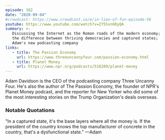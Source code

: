 ```yaml
---
episode: 162
date: "2020-09-04"
#crowdcast: https://www.crowdcast.io/e/in-lieu-of-fun-episode-56
youtube: https://www.youtube.com/watch?v=Z75Svn6DyQA
summary: >-
   Discussing the Internet as the Roman roads of the modern economy;
   the difference between thriving democracies and captured states;
   Adam's new podcasting company
links:
   - title: The Passion Economy
     url: https://www.threeuncannyfour.com/passion-economy.html
   - title: Planet Money
     url: https://www.npr.org/podcasts/510289/planet-money
---
```


Adam Davidson is the CEO of the podcasting company Three Uncanny Four. He's
also the author of The Passion Economy, the founder of NPR's Planet Money
podcast, and the reporter for New Yorker who did some of the most interesting
stories on the Trump Organization's deals overseas.

### Notable Quotations

"In a captured state, it's the base layers where all the money is.
If the president of the country knows the top manufacturer of 
concrete in the country, that's a dysfunctional state." —Adam
